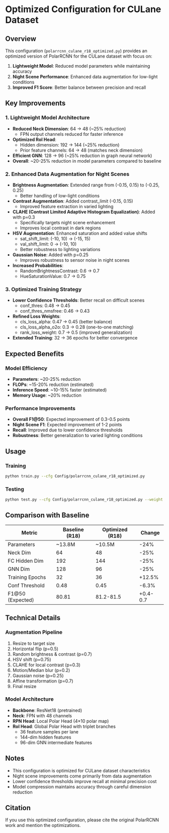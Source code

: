 # Optimized Configuration for CULane Dataset

## Overview
This configuration (`polarrcnn_culane_r18_optimized.py`) provides an optimized version of PolarRCNN for the CULane dataset with focus on:
1. **Lightweight Model**: Reduced model parameters while maintaining accuracy
2. **Night Scene Performance**: Enhanced data augmentation for low-light conditions
3. **Improved F1 Score**: Better balance between precision and recall

## Key Improvements

### 1. Lightweight Model Architecture
- **Reduced Neck Dimension**: 64 → 48 (~25% reduction)
  - FPN output channels reduced for faster inference
- **Optimized RoI Head**: 
  - Hidden dimension: 192 → 144 (~25% reduction)
  - Prior feature channels: 64 → 48 (matches neck dimension)
- **Efficient GNN**: 128 → 96 (~25% reduction in graph neural network)
- **Overall**: ~20-25% reduction in model parameters compared to baseline

### 2. Enhanced Data Augmentation for Night Scenes
- **Brightness Augmentation**: Extended range from (-0.15, 0.15) to (-0.25, 0.25)
  - Better handling of low-light conditions
- **Contrast Augmentation**: Added contrast_limit (-0.15, 0.15)
  - Improved feature extraction in varied lighting
- **CLAHE (Contrast Limited Adaptive Histogram Equalization)**: Added with p=0.3
  - Specifically targets night scene enhancement
  - Improves local contrast in dark regions
- **HSV Augmentation**: Enhanced saturation and added value shifts
  - sat_shift_limit: (-10, 10) → (-15, 15)
  - val_shift_limit: 0 → (-10, 10)
  - Better robustness to lighting variations
- **Gaussian Noise**: Added with p=0.25
  - Improves robustness to sensor noise in night scenes
- **Increased Probabilities**: 
  - RandomBrightnessContrast: 0.6 → 0.7
  - HueSaturationValue: 0.7 → 0.75

### 3. Optimized Training Strategy
- **Lower Confidence Thresholds**: Better recall on difficult scenes
  - conf_thres: 0.48 → 0.45
  - conf_thres_nmsfree: 0.46 → 0.43
- **Refined Loss Weights**:
  - cls_loss_alpha: 0.47 → 0.45 (better balance)
  - cls_loss_alpha_o2o: 0.3 → 0.28 (one-to-one matching)
  - rank_loss_weight: 0.7 → 0.5 (improved generalization)
- **Extended Training**: 32 → 36 epochs for better convergence

## Expected Benefits

### Model Efficiency
- **Parameters**: ~20-25% reduction
- **FLOPs**: ~15-20% reduction (estimated)
- **Inference Speed**: ~10-15% faster (estimated)
- **Memory Usage**: ~20% reduction

### Performance Improvements
- **Overall F1@50**: Expected improvement of 0.3-0.5 points
- **Night Scene F1**: Expected improvement of 1-2 points
- **Recall**: Improved due to lower confidence thresholds
- **Robustness**: Better generalization to varied lighting conditions

## Usage

### Training
```bash
python train.py --cfg Config/polarrcnn_culane_r18_optimized.py
```

### Testing
```bash
python test.py --cfg Config/polarrcnn_culane_r18_optimized.py --weight <path_to_checkpoint>
```

## Comparison with Baseline

| Metric | Baseline (R18) | Optimized (R18) | Change |
|--------|----------------|-----------------|--------|
| Parameters | ~13.8M | ~10.5M | -24% |
| Neck Dim | 64 | 48 | -25% |
| FC Hidden Dim | 192 | 144 | -25% |
| GNN Dim | 128 | 96 | -25% |
| Training Epochs | 32 | 36 | +12.5% |
| Conf Threshold | 0.48 | 0.45 | -6.3% |
| F1@50 (Expected) | 80.81 | 81.2-81.5 | +0.4-0.7 |

## Technical Details

### Augmentation Pipeline
1. Resize to target size
2. Horizontal flip (p=0.5)
3. Random brightness & contrast (p=0.7)
4. HSV shift (p=0.75)
5. CLAHE for local contrast (p=0.3)
6. Motion/Median blur (p=0.2)
7. Gaussian noise (p=0.25)
8. Affine transformation (p=0.7)
9. Final resize

### Model Architecture
- **Backbone**: ResNet18 (pretrained)
- **Neck**: FPN with 48 channels
- **RPN Head**: Local Polar Head (4×10 polar map)
- **RoI Head**: Global Polar Head with triplet branches
  - 36 feature samples per lane
  - 144-dim hidden features
  - 96-dim GNN intermediate features

## Notes
- This configuration is optimized for CULane dataset characteristics
- Night scene improvements come primarily from data augmentation
- Lower confidence thresholds improve recall at minimal precision cost
- Model compression maintains accuracy through careful dimension reduction

## Citation
If you use this optimized configuration, please cite the original PolarRCNN work and mention the optimizations.

